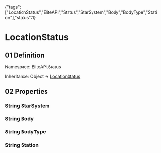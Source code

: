 {"tags":["LocationStatus","EliteAPI","Status","StarSystem","Body","BodyType","Station"],"status":1}

# LocationStatus

## 01 Definition

Namespace: <span class='code'>EliteAPI.Status</span>

Inheritance: <span class='code'>Object</span> → <span class='code'>[LocationStatus](../../EliteAPI/Status/LocationStatus.html)</span>

## 02 Properties

### <span class='code'>String</span> StarSystem

### <span class='code'>String</span> Body

### <span class='code'>String</span> BodyType

### <span class='code'>String</span> Station

